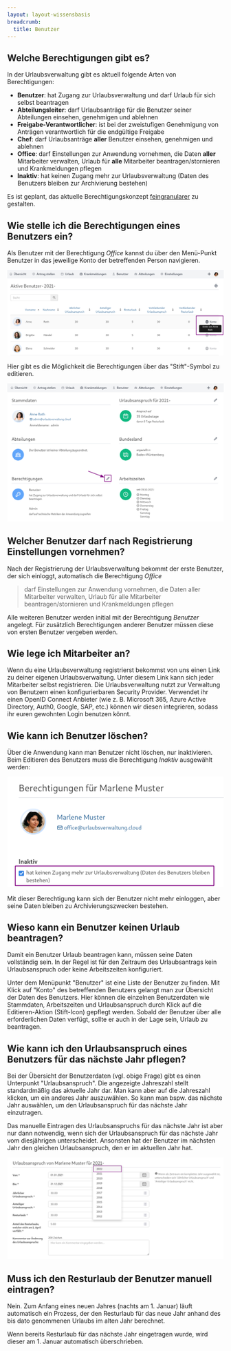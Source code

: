 ```yaml
---
layout: layout-wissensbasis
breadcrumb:
  title: Benutzer
---
```


## Welche Berechtigungen gibt es?

In der Urlaubsverwaltung gibt es aktuell folgende Arten von Berechtigungen:

* **Benutzer**: hat Zugang zur Urlaubsverwaltung und darf Urlaub für sich selbst beantragen
* **Abteilungsleiter**: darf Urlaubsanträge für die Benutzer seiner Abteilungen einsehen, genehmigen und ablehnen
* **Freigabe-Verantwortlicher**: ist bei der zweistufigen Genehmigung von Anträgen verantwortlich für die endgültige Freigabe
* **Chef**: darf Urlaubsanträge **aller** Benutzer einsehen, genehmigen und ablehnen
* **Office**: darf Einstellungen zur Anwendung vornehmen, die Daten **aller** Mitarbeiter verwalten, Urlaub für **alle** Mitarbeiter beantragen/stornieren und Krankmeldungen pflegen
* **Inaktiv**: hat keinen Zugang mehr zur Urlaubsverwaltung (Daten des Benutzers bleiben zur Archivierung bestehen)

Es ist geplant, das aktuelle Berechtigungskonzept [feingranularer](https://github.com/synyx/urlaubsverwaltung/issues/467) zu gestalten.


## Wie stelle ich die Berechtigungen eines Benutzers ein?

Als Benutzer mit der Berechtigung _Office_ kannst du über den Menü-Punkt Benutzer in das jeweilige Konto der betreffenden Person navigieren.

![Konto eines Benutzers](benutzer-konto.png)

Hier gibt es die Möglichkeit die Berechtigungen über das "Stift"-Symbol zu editieren.

![Berechtigungen editieren](berechtigungen-editieren.png)

## Welcher Benutzer darf nach Registrierung Einstellungen vornehmen?

Nach der Registrierung der Urlaubsverwaltung bekommt der erste Benutzer, der sich einloggt, automatisch die Berechtigung _Office_
> darf Einstellungen zur Anwendung vornehmen, die Daten aller Mitarbeiter verwalten, Urlaub für alle Mitarbeiter beantragen/stornieren und Krankmeldungen pflegen

Alle weiteren Benutzer werden initial mit der Berechtigung _Benutzer_ angelegt. Für zusätzlich Berechtigungen anderer Benutzer müssen diese von ersten Benutzer vergeben werden.

## Wie lege ich Mitarbeiter an?

Wenn du eine Urlaubsverwaltung registrierst bekommst von uns einen Link zu deiner eigenen Urlaubsverwaltung. Unter diesem Link kann sich jeder Mitarbeiter selbst registrieren. Die Urlaubsverwaltung nutzt zur Verwaltung von Benutzern einen konfigurierbaren Security Provider. Verwendet ihr einen OpenID Connect Anbieter (wie z. B. Microsoft 365, Azure Active Directory, Auth0, Google, SAP, etc.) können wir diesen integrieren, sodass ihr euren gewohnten Login benutzen könnt. 

## Wie kann ich Benutzer löschen?

Über die Anwendung kann man Benutzer nicht löschen, nur inaktivieren.
Beim Editieren des Benutzers muss die Berechtigung _Inaktiv_ ausgewählt werden:

![Inaktivieren eines Benutzers](benutzer-inaktiv.png)

Mit dieser Berechtigung kann sich der Benutzer nicht mehr einloggen, aber seine Daten bleiben zu Archivierungszwecken bestehen.

## Wieso kann ein Benutzer keinen Urlaub beantragen?

Damit ein Benutzer Urlaub beantragen kann, müssen seine Daten vollständig sein.
In der Regel ist für den Zeitraum des Urlaubsantrags kein Urlaubsanspruch oder keine Arbeitszeiten konfiguriert.

Unter dem Menüpunkt "Benutzer" ist eine Liste der Benutzer zu finden.
Mit Klick auf "Konto" des betreffenden Benutzers gelangt man zur Übersicht der Daten des Benutzers. Hier können die einzelnen Benutzerdaten wie Stammdaten,
Arbeitszeiten und Urlaubsanspruch durch Klick auf die Editieren-Aktion (Stift-Icon) gepflegt werden. Sobald der Benutzer über alle erforderlichen Daten
verfügt, sollte er auch in der Lage sein, Urlaub zu beantragen.

## Wie kann ich den Urlaubsanspruch eines Benutzers für das nächste Jahr pflegen?

Bei der Übersicht der Benutzerdaten (vgl. obige Frage) gibt es einen Unterpunkt
"Urlaubsanspruch". Die angezeigte Jahreszahl stellt standardmäßig das aktuelle
Jahr dar. Man kann aber auf die Jahreszahl klicken, um ein anderes Jahr
auszuwählen. So kann man bspw. das nächste Jahr auswählen, um den
Urlaubsanspruch für das nächste Jahr einzutragen.

Das manuelle Eintragen des Urlaubsanspruchs für das nächste Jahr ist aber nur
dann notwendig, wenn sich der Urlaubsanspruch für das nächste Jahr vom
diesjährigen unterscheidet. Ansonsten hat der Benutzer im nächsten Jahr den
gleichen Urlaubsanspruch, den er im aktuellen Jahr hat.

![Urlaubsanspruch bearbeiten](holiday_next_year.png)

## Muss ich den Resturlaub der Benutzer manuell eintragen?

Nein. Zum Anfang eines neuen Jahres (nachts am 1. Januar) läuft automatisch ein
Prozess, der den Resturlaub für das neue Jahr anhand des bis dato genommenen
Urlaubs im alten Jahr berechnet.

Wenn bereits Resturlaub für das nächste Jahr eingetragen wurde, wird dieser
am 1. Januar automatisch überschrieben.
